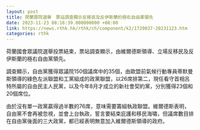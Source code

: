 ```yaml
---
layout: post
title: 荷蘭眾院選舉　票站調查顯示反移民及反伊斯蘭的極右自由黨領先
date: 2023-11-23 08:16:39.000000000 +08:00
link: https://news.rthk.hk/rthk/ch/component/k2/1729037-20231123.htm
categories: rthk
---
```


荷蘭國會眾議院選舉投票結束，票站調查顯示，由維爾德斯領導、立場反移民及反伊斯蘭的極右自由黨領先。

調查顯示，自由黨獲得眾議院150個議席中的35個，由歐盟前氣候行動專員蒂默曼斯領導的綠色左派聯盟和工黨組成的政黨聯盟，以26席排第二，現任看守首相呂特所屬的自由民主人民黨，以及今年8月才成立的新社會契約黨，分別獲得23個和20個席位。

由於沒有單一政黨贏得過半數的76席，意味需要籌組執政聯盟。維爾德斯表明，自由黨不會再被忽視，並會上台執政，誓言要結束庇護和移民海嘯，但議席數目排在自由黨後面的三大政黨，都已經表明無意加入維爾德斯領導的政府。
